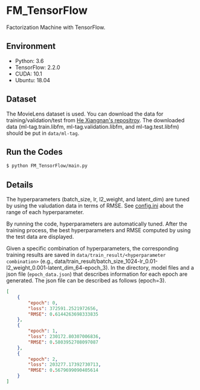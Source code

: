# FM_TensorFlow

Factorization Machine with TensorFlow.

## Environment

- Python: 3.6
- TensorFlow: 2.2.0
- CUDA: 10.1
- Ubuntu: 18.04

## Dataset

The MovieLens dataset is used. You can download the data for training/validation/test from [He Xiangnan's repositroy](https://github.com/hexiangnan/neural_factorization_machine). The downloaded data (ml-tag.train.libfm, ml-tag.validation.libfm, and ml-tag.test.libfm) should be put in `data/ml-tag`.

## Run the Codes

```bash
$ python FM_TensorFlow/main.py
```

## Details

The hyperparameters (batch_size, lr, l2_weight, and latent_dim) are tuned by using the valudation data in terms of RMSE. See [config.ini](https://github.com/ktsukuda/FM_TensorFlow/blob/master/FM_TensorFlow/config.ini) about the range of each hyperparameter.

By running the code, hyperparameters are automatically tuned. After the training process, the best hyperparameters and RMSE computed by using the test data are displayed.

Given a specific combination of hyperparameters, the corresponding training results are saved in `data/train_result/<hyperparameter combination>` (e.g., data/train_result/batch_size_1024-lr_0.01-l2_weight_0.001-latent_dim_64-epoch_3). In the directory, model files and a json file (`epoch_data.json`) that describes information for each epoch are generated. The json file can be described as follows (epoch=3).

```json
[
    {
        "epoch": 0,
        "loss": 372591.2521972656,
        "RMSE": 0.6144263698333835
    },
    {
        "epoch": 1,
        "loss": 230172.80307006836,
        "RMSE": 0.5803952708097087
    },
    {
        "epoch": 2,
        "loss": 203277.17392730713,
        "RMSE": 0.5679699090405614
    }
]
```
